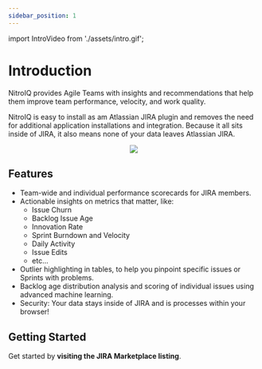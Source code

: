 ```yaml
---
sidebar_position: 1
---
```


import IntroVideo from './assets/intro.gif';


# Introduction

NitroIQ provides Agile Teams with insights and recommendations that help them improve team performance, velocity, and work quality. 

NitroIQ is easy to install as am Atlassian JIRA plugin and removes the need for additional application installations and integration. Because it all sits inside of JIRA, it also means none of your data leaves Atlassian JIRA.

<p align="center">
<img src={IntroVideo} className="doc_image"/>
</p>

## Features

- Team-wide and individual performance scorecards for JIRA members.
- Actionable insights on metrics that matter, like: 
    - Issue Churn
    - Backlog Issue Age
    - Innovation Rate
    - Sprint Burndown and Velocity
    - Daily Activity
    - Issue Edits
    - etc...
- Outlier highlighting in tables, to help you pinpoint specific issues or Sprints with problems.
- Backlog age distribution analysis and scoring of individual issues using advanced machine learning.
- Security: Your data stays inside of JIRA and is processes within your browser!

## Getting Started

Get started by **visiting the JIRA Marketplace listing**.

<!-- Or **try Docusaurus immediately** with **[docusaurus.new](https://docusaurus.new)**. -->



